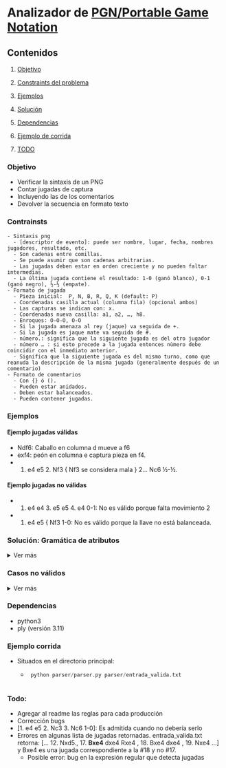 # Analizador de [PGN/Portable Game Notation](https://en.wikipedia.org/wiki/Portable_Game_Notation)

## Contenidos

1. [Objetivo](#objetivo)

2. [Constraints del problema](#constraints)

3. [Ejemplos](#ejemplos)

4. [Solución](#solucion)

5. [Dependencias](#dependencias)

6. [Ejemplo de corrida](#ejemplocorrida)

7. [TODO](#todo)

### Objetivo <a name="objetivo"></a>
- Verificar la sintaxis de un PNG
 - Contar jugadas de captura
 - Incluyendo las de los comentarios
 - Devolver la secuencia en formato texto

  ### Contrainsts <a name="constraints"></a>
    - Sintaxis png
      - [descriptor de evento]: puede ser nombre, lugar, fecha, nombres jugadores, resultado, etc.
      - Son cadenas entre comillas.
      - Se puede asumir que son cadenas arbitrarias.
      - Las jugadas deben estar en orden creciente y no pueden faltar intermedias.
      - La última jugada contiene el resultado: 1-0 (ganó blanco), 0-1 (ganó negro), ½-½ (empate).
    - Formato de jugada
      - Pieza inicial:  P, N, B, R, Q, K (default: P)
      - Coordenadas casilla actual (columna fila) (opcional ambos)
      - Las capturas se indican con: x.
      - Coordenadas nueva casilla: a1, a2, …, h8. 
      - Enroques: O-O-O, O-O
      - Si la jugada amenaza al rey (jaque) va seguida de +.
      - Si la jugada es jaque mate va seguida de #.
      - número.: significa que la siguiente jugada es del otro jugador
      - número … : si esto precede a la jugada entonces nùmero debe coincidir con el inmediato anterior.
      - Significa que la siguiente jugada es del mismo turno, como que reanuda la descripción de la misma jugada (generalmente después de un comentario)
    - Formato de comentarios
      - Con {} ó ().
      - Pueden estar anidados.
      - Deben estar balanceados.
      - Pueden contener jugadas.

  ### Ejemplos <a name="ejemplos"></a>
  #### Ejemplo jugadas válidas
  - Ndf6: Caballo en columna d mueve a f6
  - exf4: peón en columna e captura pieza en f4.
  - 1. e4 e5 2. Nf3 { Nf3 se considera mala } 2… Nc6 ½-½.

  #### Ejemplo jugadas no válidas
  - 1. e4 e4 3. e5 e5 4. e4 0-1: No es válido porque falta movimiento 2
  - 1. e4 e5 { Nf3 1-0: No es válido porque la llave no está balanceada.


### Solución: Gramática de atributos <a name="solucion"></a>
 <details><summary>Ver más</summary>
### **Símbolos Terminales**

- `corchete_abre`
- `corchete_cierra`
- `llave_abre`
- `llave_cierra`
- `parentesis_abre`
- `parentesis_cierra`
- `palabra`
- `espacio`
- `comilla`
- `renglon`
- `gano_blanco`
- `gano_negro`
- `empate`
- `numero_jugada_blanco`
- `numero_jugada_negro`
- `jaque`
- `jaque_mate`
- `token_movimiento`

### **Símbolos No Terminales**

  - `S`
  - `METADATA`
  - `JUGADAS`
  - `ITEM_METADATA`
  - `JUGADA`
  - `MOVIMIENTO_FINAL`
  - `COMENTARIO`
  - `MOVIMIENTO`
  - `J2`
  - `COM`
  - `MOVIMIENTO_OPCIONAL`
  - `COMENTARIO_REAL`

El símbolo distinguido es `S`

### **Producciones sin reglas**

```
               S → METADATA JUGADAS S
                 | METADATA JUGADAS
                 | JUGADAS S
                 | JUGADAS 

        METADATA → ITEM_METADATA METADATA
                 | ITEM_METADATA 

   ITEM_METADATA → corchete_abre palabra espacio comilla COMENTARIO_REAL comilla corchete_cierra renglon 

 COMENTARIO_REAL →  palabra espacio COMENTARIO_REAL
                 |  palabra

         JUGADAS → JUGADA JUGADAS
                 | MOVIMIENTO_FINAL renglon
                 | MOVIMIENTO_FINAL 

MOVIMIENTO_FINAL → gano_blanco
                 | gano_negro
                 | empate 

          JUGADA → numero_jugada_blanco MOVIMIENTO J2
                 | numero_jugada_blanco MOVIMIENTO 

              J2 → COMENTARIO numero_jugada_negro MOVIMIENTO COMENTARIO
                 | COMENTARIO numero_jugada_negro MOVIMIENTO
                 | numero_jugada_negro MOVIMIENTO COMENTARIO
                 | numero_jugada_negro MOVIMIENTO
                 | MOVIMIENTO COMENTARIO
                 | COMENTARIO
                 | MOVIMIENTO

      MOVIMIENTO → token_movimiento ESPECIAL
                 | token_movimiento

        ESPECIAL →  jaque_mate
                 |  jaque

      COMENTARIO → llave_abre  COM llave_cierra
                 | parentecis_abre COM parentecis_cierra
                 | llave_abre llave_cierra
                 | parentecis_abre parentecis_cierra

             COM → token_movimiento COM
                 | COMENTARIO COM
                 | palabra COM
                 | espacio COM
                 | token_movimiento
                 | COMENTARIO
                 | palabra
                 | espacio
```

## **Tabla de atributos**

| Atributo                              | Heredado / Sintetizado | Tipo      |
| ------------------------------------- | ---------------------- | --------- |
| S.cantidad_capturas                   | S                      | Array INT |
| JUGADAS.cantidad_capturas             | S                      | INT       |
| JUGADA.cantidad_capturas              | S                      | INT       |
| J2.cantidad_capturas                  | S                      | INT       |
| COMENTARIO.cantidad_capturas          | S                      | INT       |
| COM.cantidad_capturas                 | S                      | INT       |
| MOVIMIENTO_OPCIONAL.cantidad_capturas | S                      | INT       |
| JUGADAS.captura_texto                 | S                      | STRING    |
| JUGADA.captura_texto                  | S                      | STRING    |
| J2.captura_texto                      | S                      | STRING    |
| MOVIMIENTO.captura_texto              | S                      | STRING    |
| COMENTARIO.captura_texto              | S                      | STRING    |
| COM.captura_texto                     | S                      | STRING    |
| MOVIMIENTO_OPCIONAL.captura_texto     | S                      | STRING    |
| JUGADAS.numero_jugada                 | H                      | INT       |
| JUGADA.numero_jugada                  | H                      | INT       |
| J2.tiene_num                          | S                      | BOOLEAN   |
| J2.numero_jugada_negro                | S                      | INT       |
| MOVIMIENTO.tiene_captura              | S                      | BOOLEAN   |

 
### **Ejecuciones de prueba**

En ésta sección mostraremos los resultados de ejecutar algunos archivos en nuestro programa.

### **Casos válidos**

#### **Archivo**: entrada_valida.txt

Output:

```
Parseando . . . 
Lectura Finalizada 
Cantidad de capturas por partida:  [14, 0] 
Capturas por partida: 
Partida 1: [ 6.Bxg5, 7. hxg5 Qxg5 , 10.Qxg7 Nxd5., 11. exf6 gxf6 , 12. Nxd5., 17.Bxe4 dxe4 Rxe4 , 18. Bxe4 dxe4 , 19. Nxe4 , ] 
Partida 2: [ ] 
Cantidad de capturas totales:  14 
Ganadores:  ['blanco', 'blanco'] 
```

#### **Archivo**: loco.txt

Output:

```
Parseando . . .  
Lectura Finalizada 
Cantidad de capturas por partida:  [67, 11, 7, 0, 12, 2, 1, 27, 5, 6, 10] 
Capturas por partida:  
Partida 1: [ 2. Bhxb6 ,10. Qxh7 , 13. Qxe2 , 14. Rxc3 , 15.Kxa8? B3xg8Nxf3Rxh2 Qxb2Rxd2 Bxh2 Kxd7 Qxg6 Bcxa3 Rxd5+Kxa1 Pxb8 Kxf3 Pxa4 Pxa6Bxh8 Paxg7Nxg3 Bxd1 Ncxf8 Rxd4 Kxb8 Pcxg8Nxc3 Pxe3 Khxe3 Q6xb1 Qxc3 Qxc1 Bxb7 Kxg6Qxg1Qxc4 Qxe3Kxf6 K7xa6 R7xg6 Rxa2 Qxe6 Nxa6 Rxc4Rgxa4 Qxb8Nxf3Nxb4 Qxc8Qxc3+ Pxg8 Nxe6Pxc4 Rxe4 , 22. Kxb3 , 23. Bxa7 , 28. K1xd6 ,32. Bxe3+ Kxc1 ,38.Nxh8 Pxc4Bxf4Kgxh2, 41.Nxc2, 42. Qxb1 ,] 
Partida 2: [1. Kgxb6# Kxh6 Bxd8 Pxf4 P5xg1Kxa4Nxh5B4xe7, 4. Qxa1 Rxd5 Rxe4,] 
Partida 3: [1. Kxf3 ,7. Bxd2 ,9. Qxb6 ,13. Phxb3 , 18. Kxd8 , 19. Pdxc7 , 22. Bexf7 , ] 
Partida 4: [ ] 
Partida 5: [1. Pxd5 ,3. P5xe7 , 16. Nxc4 Bxe1 , 21. Kxd6 , 22. Qxb7 , 25. Bxf4 ,27. Bxc5 , 30. Rxf3 ,32. Rxh8 , 33. Pxe4 ,35. Paxd1 ,] 
Partida 6: [1. Qxe8,3. Kxe7 ,] 
Partida 7: [1. Rxd3 , ] 
Partida 8: [5. Nxh8 , 6. Bxe7 , 7. Pxh7 ,9. Qxg5 ,11. Rxe5 ,17. Q4xb1 , 20. Rxe2 ,22. Kxb5 Pxa2 ,26. Qxg6 , 31. Rxe8 Re1xa3+Bxg2, 32. Khxc7 ,36. Kxf4 Kxe3 Bxb4K4xa2 Pxa1Nxh5 Kxg1 Nxh5Kfxb3,40. Nxa2 , 43. Kxh7 ,45.Bxe1, 52. P1xd2 , ] 
Partida 9: [3. Kxc7 Pxa2 , 6. Bxa5 , 9. Pxe5 ,11. Kxf4 ,] 
Partida 10: [ 2. Rxg5 , 7. Rxg1 ,9.Qxd8 , 10. Bxb5 , 11. Qxd4 ,17.Bxa5 , ] 
Partida 11: [3. Pxh5 ,9. Rxf6 Rxh4Bxg1 Pxa3 Kxc1Bxg8,13. Pxa1 ,15. Bxa3 ,29. Qxd5 , ] 
Cantidad de capturas totales:  148 
Ganadores:  ['blanco', 'blanco', 'blanco', 'empate', 'empate', 'blanco', 'negro', 'empate', 'blanco', 'negro', 'negro'] 
```

</details>

### **Casos no válidos**
<details><summary>Ver más</summary>  

#### **Archivo**: error_falta_).txt

Output:

```
Parseando . . .
ERROR - Los paréntesis o corchetes de comentarios no están balanceados
```

#### **Archivo**: numero_jugada_incorrecto.txt

Output:

```
Parseando . . .
Número de Jugada invalido: llegó 7 y se esperaba 3
```
</details>


### Dependencias <a name="dependencias"></a>
 - python3
 - ply (versión 3.11)
### Ejemplo corrida <a name="ejemplocorrida"></a>
- Situados en el directorio principal:
  - ```python 
     python parser/parser.py parser/entrada_valida.txt
   ```

 ### Todo: <a name="todo"></a>
  - Agregar al readme las reglas para cada producción
  - Corrección bugs
  - [1. e4 e5 2. Nc3 3. Nc6 1-0]: Es admitida cuando no debería serlo
  - Errores en algunas lista de jugadas retornadas. entrada_valida.txt retorna: [... 12. Nxd5., 17. **Bxe4** dxe4 Rxe4 , 18. Bxe4 dxe4 , 19. Nxe4 ...] y Bxe4 es una jugada correspondiente a la #18 y no #17.
      - Posible error: bug en la expresión regular que detecta jugadas
